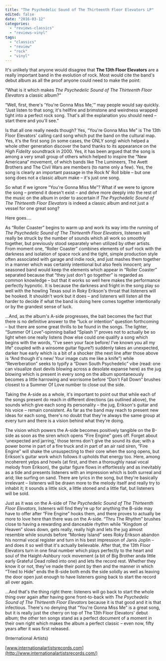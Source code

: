 ```yaml
---
title: "The Psychedelic Sound of The Thirteenth Floor Elevators LP"
edited: false
date: "2016-03-12"
categories:
  - "reviews-classics"
  - "reviews-vinyl"
tags:
  - "classics"
  - "review"
  - "rock"
  - "vinyl"
---
```


It's unlikely that anyone would disagree that **The 13th Floor Elevators** are a really important band in the evolution of rock. Most would cite the band's debut album as all the proof anyone could need to make the point:

“What is it which makes _The Psychedelic Sound of The Thirteenth Floor Elevators_ a classic album?”

“Well, first, there's 'You're Gonna Miss Me,'” may people would say quickly. “Just listen to that song; it's hellfire and brimstone and weirdness wrapped tight into a perfect rock song. That's all the explanation you should need – start there and you'll see.”

Is that all one really needs though? Yes, “You're Gonna Miss Me” is The 13th Floor Elevators' calling card song which put the band on the cultural map. Yes, it's the first song (in some cases, the ONLY song) which helped a whole other generation discover the band thanks to its appearance on the _High Fidelity_ soundtrack in 2000. Yes, it has been argued that the song is among a very small group of others which helped to inspire the “New Americana” movement, of which bands like The Lumineers, The Avett Brothers and The Civil Wars are members (to name only a few). Yes, the song is clearly an important passage in the Rock N' Roll bible – but one song does not a classic album make – it's just one song.

So what if we ignore “You're Gonna Miss Me”? What if we were to ignore the song – pretend it doesn't exist – and delve more deeply into the rest of the music on the album in order to ascertain if _The Psychedelic Sound of The Thirteenth Floor Elevators_ is indeed a classic album and not just a vessel for one great song?

Here goes....

As “Roller Coaster” begins to warm up and work its way into the running of _The Psychedelic Sound of The Thirteenth Floor Elevators_, listeners will really be struck by the number of sounds which all work so smoothly together, but previously stood separately when utilized by other artists. From moment one, “Roller Coaster” combines elements of surf rock with the darkness and isolation of space rock and the tight, simple production style often associated with garage and indie rock, and just mashes them together in a manner which was certainly intentional but also feels innocent; any seasoned band would keep the elements which appear in “Roller Coaster” separated because that “they just don't go together” is regarded as common knowledge – but that it works so well here makes the performance perfectly hypnotic. It is because the darkness and fright in the song play so well with the howling Texas soul in Roky Erikson's throat that listeners will be hooked. It shouldn't work but it does – and listeners will listen all the harder to decide if what the band is doing here comes together intentionally or by the grandest sense of luck.

...And, as the album's A-side progresses, the bait becomes the fact that there is no definitive answer to the “luck or intention” question forthcoming – but there are some great thrills to be found in the songs. The lighter, “Summer Of Love”-spinning ballad “Splash 1” proves not to actually be so light when one really listens (how else could one qualify a song which begins with the words, “I've seen your face before/ I've known you all my life” coupled with a winsome guitar figure?) suddenly takes an unexpected, darker hue early which is a bit of a shocker (the next line after those above is “And though it's new/ Your image cuts me like a knife”) while “Reverberation” seeks to typify a “Down South Psychedelic” vibe (read: one can visualize dust devils blowing across a desolate expanse here) as the jug blowing which is present in every song on the album spontaneously becomes a little harrowing and worrisome before “Don't Fall Down” brushes closest to a Summer Of Love number to close out the side.

Taking the A-side as a whole, it's important to point out that while each of the songs present do reach in different directions (as outlined above), the sounds which give each song its personality – the jug, Erikson's guitar and his voice – remain consistent. As far as the band may reach to present new ideas for each song, there's no doubt that they're always the same group at every turn and there is a vision behind what they're doing.

The vision which powers the A-side becomes positively tangible on the B-side as soon as the siren which opens “Fire Engine” goes off. Forget about 'unexpected and jarring,' those terms don't give the sound its due; with a power borne in part of a fire truck and in part of an air raid siren, “Fire Engine” will shake the unsuspecting to their core when the song opens, but Erikson's guitar work which follows it upholds that energy too. Here, among incoherent yelps and howls (at first, and then a thoroughly nasal vocal melody from Erikson), the guitar figure flows in effortlessly and as inevitably as a tide and presents listeners with an impression which is both surreal and arid; like surfing on sand. There are lyrics in the song, but they're basically irrelevant – listeners will be drawn more to the melody itself and really try to inhabit it; it sounds a little sick, a little stoned and a little flat, but listeners will be sold.

Just as it was on the A-side of _The Psychedelic Sound of The Thirteenth Floor Elevators_, listeners will find they're up for anything the B-side may have to offer after “Fire Engine” hooks them, and there proves to actually be more to love here than there was on the A-side. “Thru The Rhythm” brushes close to having a rewarding and danceable rhythm while “Kingdom of Heaven” slows down, gets really, really high and lets the jug almost resemble while sounds before “Monkey Island” sees Roky Erikson abandon his normal vocal register and turn in his best impression of Janis Joplin – and does it so well that it's actually believable. After that, the 13th Floor Elevators turn in one final number which plays perfectly to the heart and soul of the Haight-Ashbury rock movement (a bit of Big Brother anda little early Grateful Dead rolled into one) and lets the record rest. Whether they know it or not, they've made their point by then and the manner in which “Tried to Hide” ends the B-side both ends the side solidly as well as leaving the door open just enough to have listeners going back to start the record all over again.

...And that's the thing right there: listeners will go back to start the whole thing over again after having gone front-to-back with _The Psychedelic Sound of The Thirteenth Floor Elevators_ because it is that good and it is that infectious. There's no denying that “You're Gonna Miss Me” is a great song, but it is really just the cherry on top of The 13th Floor Elevators' debut album; the other ten songs stand as a perfect document of a moment in their own right which makes the album a perfect classic – even now, fifty years after it was first released.

(International Artists)

[www.internationalartistsrecords.com](http://www.internationalartistsrecords.com/)
